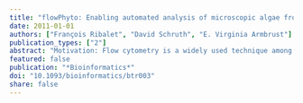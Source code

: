 ```yaml
---
title: "flowPhyto: Enabling automated analysis of microscopic algae from continuous flow cytometric data"
date: 2011-01-01
authors: ["François Ribalet", "David Schruth", "E. Virginia Armbrust"]
publication_types: ["2"]
abstract: "Motivation: Flow cytometry is a widely used technique among biologists to study the abundances of populations of microscopic algae living in aquatic environments. A new generation of high-frequency flow cytometers collects up to several hundred samples per day and can run continuously for several weeks. Automated computational methods are needed to analyze the different phytoplankton populations present in each sample. Software packages in the programming environment R provide powerful tools for conducting such analyses. Results: We introduce flowPhyto, an R package that performs aggregate statistics on virtually unlimited collections of raw flow cytometry files and provides a memory efficient, parallelized solution for analyzing high-throughput flow cytometric data."
featured: false
publication: "*Bioinformatics*"
doi: "10.1093/bioinformatics/btr003"
share: false
---
```



